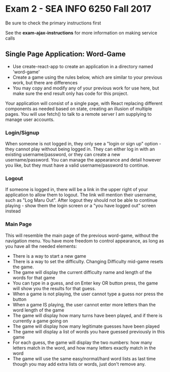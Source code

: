 # Exam 2 - SEA INFO 6250 Fall 2017

Be sure to check the primary instructions first

See the **exam-ajax-instructions** for more information on making service calls

## Single Page Application: Word-Game

* Use create-react-app to create an application in a directory named 'word-game'
* Create a game using the rules below, which are similar to your previous work, but there are differences
* You may copy and modify any of your previous work for use here, but make sure the end result only has code for this project.

Your application will consist of a single page, with React replacing different components as needed based on state, creating an illusion of multiple pages.  You will use fetch() to talk to a remote server I am supplying to manage user accounts.

### Login/Signup

When someone is not logged in, they only see a "login or sign up" option - they cannot play without being logged in.  They can either log in with an existing username/password, or they can create a new username/password.  You can manage the appearance and detail however you like, but they must have a valid username/password to continue.  

### Logout

If someone is logged in, there will be a link in the upper right of your application to allow them to logout. The link will mention their username, such as "Log Maru Out".  After logout they should not be able to continue playing - show them the login screen or a "you have logged out" screen instead

### Main Page

This will resemble the main page of the previous word-game, without the navigation menu.  You have more freedom to control appearance, as long as you have all the needed elements:

* There is a way to start a new game
* There is a way to set the difficulty.  Changing Difficulty mid-game resets the game.
* The game will display the current difficulty name and length of the words for that game
* You can type in a guess, and on Enter key OR button press, the game will show you the results for that guess.
* When a game is not playing, the user cannot type a guess nor press the button
* When a game IS playing, the user cannot enter more letters than the word length of the game
* The game will display how many turns have been played, and if there is currently a game going on
* The game will display how many legitimate guesses have been played
* The game will display a list of words you have guessed previously in this game
* For each guess, the game will display the two numbers: how many letters match in the word, and how many letters exactly match in the word
* The game will use the same easy/normal/hard word lists as last time though you may add extra lists or words, just don't remove any.


